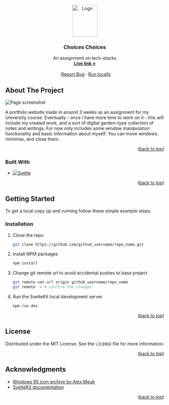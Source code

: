 <!-- PROJECT LOGO -->
<br />
<div align="center">
  <a href="https://github.com/Robin1224/choices-choices-the-tech-stack">
    <img src="https://seeklogo.com/images/A/astro-icon-logo-44253BACEE-seeklogo.com.png" alt="Logo" width="80" height="100">
  </a>

<h3 align="center">Choices Choices</h3>

  <p align="center">
    An assignment on tech-stacks
    <br />
    <a href="https://choiceschoices.netlify.app/"><strong>Live link »</strong></a>
    <br />
    <br />
    ·
    <a href="https://github.com/Robin1224/Win95-Portfolio/issues/new">Report Bug</a>
    ·
    <a href="">Run locally</a>
  </p>
</div>

<!-- ABOUT THE PROJECT -->
## About The Project

![Page screenshot](https://github.com/user-attachments/assets/75bfc47a-12f5-4178-90de-748048931033)

A portfolio website made in around 3 weeks as an assignment for my University course. Eventually - once I have more time to work on it - this will include my created work, and a sort of digital garden-type collection of notes and writings. For now only includes some window manipulation functionality and basic information about myself. You can move windows, minimise, and close them.

<p align="right">(<a href="#readme-top">back to top</a>)</p>

### Built With

* [![Svelte](https://img.shields.io/badge/Svelte-4A4A55?style=for-the-badge&logo=svelte&logoColor=FF3E00)](https://svelte.dev/)

<p align="right">(<a href="#readme-top">back to top</a>)</p>

## Getting Started

To get a local copy up and running follow these simple example steps.

### Installation

1. Clone the repo
   ```sh
   git clone https://github.com/github_username/repo_name.git
   ```
2. Install NPM packages
   ```sh
   npm install
   ```
3. Change git remote url to avoid accidental pushes to base project
   ```sh
   git remote set-url origin github_username/repo_name
   git remote -v # confirm the changes
   ```
4. Run the SvelteKit local development server
   ```sh
   npm run dev
   ```

<p align="right">(<a href="#readme-top">back to top</a>)</p>

<!-- LICENSE -->
## License

Distributed under the MIT License. See the `LICENSE` file for more information.

<p align="right">(<a href="#readme-top">back to top</a>)</p>

<!-- ACKNOWLEDGMENTS -->
## Acknowledgments

* [Windows 95 icon archive by Alex Meub](https://win98icons.alexmeub.com/)
* [SvelteKit documentation](https://svelte.dev/docs/kit/introduction)

<p align="right">(<a href="#readme-top">back to top</a>)</p>
